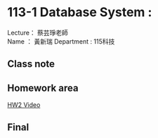 # 113-1 Database System :
Lecture： 蔡芸琤老師  
Name ： 黃新瑞
Department : 115科技
## Class note
## Homework area
[HW2 Video](https://youtu.be/P1NcZ1EhFSo)
## Final
